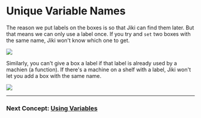 # Unique Variable Names

The reason we put labels on the boxes is so that Jiki can find them later. But that means we can only use a label once. If you try and `set` two boxes with the same name, Jiki won't know which one to get.

<img src="https://assets.exercism.org/bootcamp/diagrams/unique-variable-name.png" class="diagram"/>

Similarly, you can't give a box a label if that label is already used by a machien (a function). If there's a machine on a shelf with a label, Jiki won't let you add a box with the same name.

<img src="https://assets.exercism.org/bootcamp/diagrams/unique-function-name.png" class="diagram"/>

---

### Next Concept: [Using Variables](./variables-using.md)
